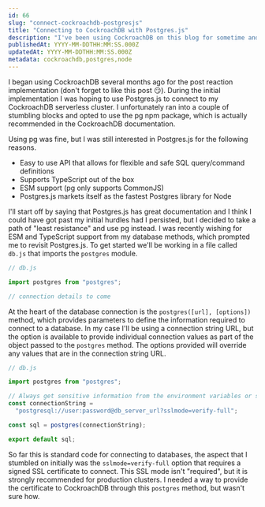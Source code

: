 ```yaml
---
id: 66
slug: "connect-cockroachdb-postgresjs"
title: "Connecting to CockroachDB with Postgres.js"
description: "I've been using CockroachDB on this blog for sometime and I've recently transitioned to using the Postgres.js library for interacting with the database. In this post, I'm going to share how to connect to CockroachDB from a Node app using Postgres.js."
publishedAt: YYYY-MM-DDTHH:MM:SS.000Z
updatedAt: YYYY-MM-DDTHH:MM:SS.000Z
metadata: cockroachdb,postgres,node
---
```


I began using CockroachDB several months ago for the post reaction implementation (don't forget to like this post 😏). During the initial implementation I was hoping to use Postgres.js to connect to my CockroachDB serverless cluster. I unfortunately ran into a couple of stumbling blocks and opted to use the pg npm package, which is actually recommended in the CockroachDB documentation.

Using pg was fine, but I was still interested in Postgres.js for the following reasons.

- Easy to use API that allows for flexible and safe SQL query/command definitions
- Supports TypeScript out of the box
- ESM support (pg only supports CommonJS)
- Postgres.js markets itself as the fastest Postgres library for Node

I'll start off by saying that Postgres.js has great documentation and I think I could have got past my initial hurdles had I persisted, but I decided to take a path of "least resistance" and use pg instead. I was recently wishing for ESM and TypeScript support from my database methods, which prompted me to revisit Postgres.js. To get started we'll be working in a file called `db.js` that imports the `postgres` module.

```js
// db.js

import postgres from "postgres";

// connection details to come
```

At the heart of the database connection is the `postgres([url], [options])` method, which provides parameters to define the information required to connect to a database. In my case I'll be using a connection string URL, but the option is available to provide individual connection values as part of the object passed to the `postgres` method. The options provided will override any values that are in the connection string URL.

```js
// db.js

import postgres from "postgres";

// Always get sensitive information from the environment variables or secrets
const connectionString =
  "postgresql://user:password@db_server_url?sslmode=verify-full";

const sql = postgres(connectionString);

export default sql;
```

So far this is standard code for connecting to databases, the aspect that I stumbled on initially was the `sslmode=verify-full` option that requires a signed SSL certificate to connect. This SSL mode isn't "required", but it is strongly recommended for production clusters. I needed a way to provide the certificate to CockroachDB through this `postgres` method, but wasn't sure how.
